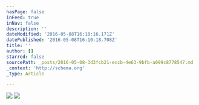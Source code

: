 ```yaml
---
hasPage: false
inFeed: true
inNav: false
description: ''
dateModified: '2016-05-08T16:10:16.171Z'
datePublished: '2016-05-08T16:10:18.708Z'
title: ''
author: []
starred: false
sourcePath: _posts/2016-05-08-3d3fcb21-eccb-4e63-9bfb-a099c8778547.md
_context: 'http://schema.org'
_type: Article

---
```

![](https://the-grid-user-content.s3-us-west-2.amazonaws.com/dec7fcc7-c14e-48f0-b212-baa3ac4d6990.jpg)
![](https://the-grid-user-content.s3-us-west-2.amazonaws.com/d67a44a6-ad20-4faf-b4e8-7c0783298c80.jpg)